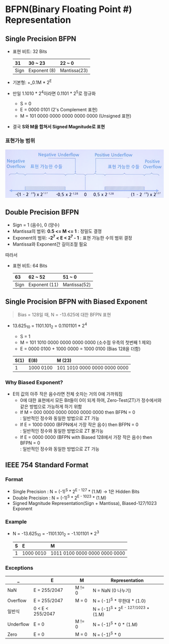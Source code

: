 # BFPN(Binary Floating Point #) Representation

## Single Precision BFPN

* 표현 비트: 32 Bits

    31 | 30 ~ 23 | 22 ~ 0 
    ---|---------|--------
    Sign | Exponent (8) | Mantissa(23)
* 기본형: +_0.1M * 2<sup>E</sup>
* 만일 1.1010 * 2<sup>4</sup>이라면 0.1101 * 2<sup>5</sup>로 정규화
    * S = 0
    * E = 0000 0101 (2's Complement 표현)
    * M = 101 0000 0000 0000 0000 0000 (Unsigned 표현)
* 결국 **S와 M을 합쳐서 Signed Magnitude로 표현**

### 표현가능 범위

![](../resources/bfpn-rep-1.png)

## Double Precision BFPN

* Sign = 1 (음수), 0 (양수)
* Mantissa의 범위: **0.5 <= M <= 1** : 정밀도 결졍
* Exponent의 범위: **-2<sup>7</sup> < E < 2<sup>7</sup> - 1** : 표현 가능한 수의 범위 결정
* Mantissa와 Exponent간 길이조절 필요

따라서

* 표현 비트: 64 Bits


    63 | 62 ~ 52 | 51 ~ 0 
    ---|---------|--------
    Sign | Exponent (11) | Mantissa(52)

## Single Procision BFPN with Biased Exponent

> Bias = 128일 때, N = -13.625에 대한 BFPN 표현

* 13.625<sub>10</sub> = 1101.101<sub>2</sub> = 0.1101101 * 2<sup>4</sup>
    * S = 1
    * M = 101 1010 0000 0000 0000 0000 (소수점 우측의 첫번째 1 제외)
    * E = 0000 0100 + 1000 0000 = 1000 0100 (Bias 128을 더함)

    S(1) | E(8) | M (23)
    -----|------|--------
    1 | 1000 0100 | 101 1010 0000 0000 0000 0000

### Why Biased Exponent?

* E의 값의 아주 작은 음수라면 전체 숫자는 거의 0에 가까워짐
    * 0에 대한 표현에서 모든 Bit들이 0이 되게 하여, Zero-Test(ZT)가 정수에서와 같은 방법으로 가능하게 하기 위함
    * If M = 000 0000 0000 0000 0000 0000 then BFPN = 0  
    : 일반적인 정수와 동일한 방법으로 ZT 가능
    * If E = 1000 0000 (BFPN에서 가장 작은 음수) then BFPN = 0  
    : 일반적인 정수와 동일한 방법으로 ZT 불가능
    * If E = 0000 0000 (BFPN with Biased 128에서 가장 작은 음수) then BFPN = 0  
    : 일반적인 정수와 동일한 방법으로 ZT 가능

## IEEE 754 Standard Format

### Format

* Single Precision : N = (-1)<sup>S</sup> * 2<sup>E - 127</sup> * (1.M) -> 1은 Hidden Bits
* Double Precision : N = (-1)<sup>S</sup> * 2<sup>E - 1023</sup> * (1.M)
* Signed Magnitude Representation(Sign + Mantissa), Biased-127/1023 Exponent

### Example

* N = -13.625<sub>10</sub> = -1101.101<sub>2</sub> = -1.101101 * 2<sup>3</sup>

    S | E | M
    --|---|---
    1 | 1000 0010 | 1011 0100 0000 0000 0000 0000

### Exceptions

_ | E | M | Representation
--|---|---|---------------
NaN | E = 255/2047 | M != 0 | N = NaN (0 나누기)
Overflow | E = 255/2047 | M = 0 | N = (-1)<sup>S</sup> * 무한대 * (1.0)
일반식 | 0 < E < 255/2047 |   | N = (-1)<sup>S</sup> * 2<sup>E - 127/1023</sup> * (1.M)
Underflow | E = 0 | M != 0 | N = (-1)<sup>S</sup> * 0 * (1.M)
Zero | E = 0 | M = 0 | N = (-1)<sup>S</sup> * 0
